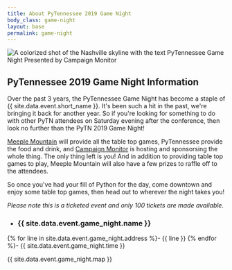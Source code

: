 ```yaml
---
title: About PyTennessee 2019 Game Night
body_class: game-night
layout: base
permalink: game-night
---
```


<div class="game-night-hero"> 
  <img src="{{ site.baseurl }}/static/img/{{ site.data.event.game_night.image }}" alt="A colorized shot of the Nashville skyline with the text PyTennessee Game Night Presented by Campaign Monitor">
</div>

## PyTennessee 2019 Game Night Information

Over the past 3 years, the PyTennessee Game Night has become a staple of {{ site.data.event.short_name }}.
It's been such a hit in the past, we're bringing it back for another year.
So if you're looking for something to do with other PyTN attendees on Saturday evening after the conference, then look no further than the PyTN 2019 Game Night!

[Meeple Mountain](https://www.meeplemountain.com/) will provide all the table top games, PyTennessee provide the food and drink, and [Campaign Monitor](https://www.campaignmonitor.com/) is hosting and sponsorsing the whole thing. The only thing left is you! And in addition to providing table top games to play, Meeple Mountain will also have a few prizes to raffle off to the attendees.

So once you've had your fill of Python for the day, come downtown and enjoy some table top games, then head out to wherever the night takes you!

_Please note this is a ticketed event and only 100 tickets are made available._

- ### {{ site.data.event.game_night.name }}
{% for line in site.data.event.game_night.address %}- {{ line }}
{% endfor %}- {{ site.data.event.game_night.time }}

{{ site.data.event.game_night.map }}
